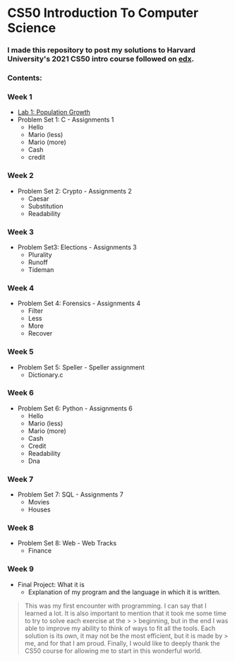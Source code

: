 # CS50 Introduction To Computer Science

### I made this repository to post my solutions to Harvard University's 2021 CS50 intro course followed on [**edx**](https://www.edx.org/course/introduction-computer-science-harvardx-cs50x).

### **Contents:**
### Week 1
 * [Lab 1: Population Growth]()
 * Problem Set 1: C - Assignments 1
   * Hello
   * Mario (less)
   * Mario (more)
   * Cash
   * credit
### Week 2   
 * Problem Set 2: Crypto - Assignments 2
   * Caesar
   * Substitution
   * Readability
### Week 3   
 * Problem Set3: Elections - Assignments 3
   * Plurality
   * Runoff
   * Tideman
### Week 4   
 * Problem Set 4: Forensics - Assignments 4
   * Filter
   * Less
   * More
   * Recover
### Week 5 
 * Problem Set 5: Speller - Speller assignment
   * Dictionary.c
### Week 6   
 * Problem Set 6: Python - Assignments 6
   * Hello
   * Mario (less)
   * Mario (more)
   * Cash
   * Credit
   * Readability
   * Dna
### Week 7   
 * Problem Set 7: SQL - Assignments 7
   * Movies
   * Houses
### Week 8
 * Problem Set 8: Web - Web Tracks
   * Finance
### Week 9   
 * Final Project: What it is
   * Explanation of my program and the language in which it is written.

> This was my first encounter with programming. I can say that I learned a lot. It is also important to mention that it took me some time to try to solve each exercise at the > > beginning, but in the end I was able to improve my ability to think of ways to fit all the tools. Each solution is its own, it may not be the most efficient, but it is made by > me, and for that I am proud. Finally, I would like to deeply thank the CS50 course for allowing me to start in this wonderful world.
